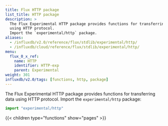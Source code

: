 ```yaml
---
title: Flux HTTP package
list_title: HTTP package
description: >
  The Flux Experimental HTTP package provides functions for transferring data
  using HTTP protocol.
  Import the `experimental/http` package.
aliases:
  - /influxdb/v2.0/reference/flux/stdlib/experimental/http/
  - /influxdb/cloud/reference/flux/stdlib/experimental/http/
menu:
  flux_0_x_ref:
    name: HTTP
    identifier: HTTP-exp
    parent: Experimental
weight: 301
influxdb/v2.0/tags: [functions, http, package]
---
```


The Flux Experimental HTTP package provides functions for transferring data
using HTTP protocol.
Import the `experimental/http` package:

```js
import "experimental/http"
```

{{< children type="functions" show="pages" >}}
